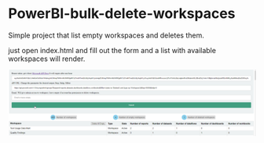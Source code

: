 # PowerBI-bulk-delete-workspaces
Simple project that list empty workspaces and deletes them.

just open index.html and fill out the form and a list with available workspaces will render.

![List of workspaces](https://github.com/royalswe/PowerBI-bulk-delete-workspaces/blob/main/DeleteWorkspacesEnd.png)
